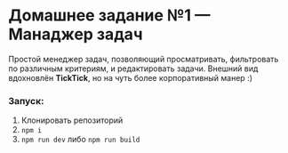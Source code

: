 # Домашнее задание №1 — Манаджер задач

Простой менеджер задач, позволяющий просматривать, фильтровать по различным критериям, и редактировать задачи. Внешний вид вдохновлён **TickTick**, но на чуть более корпоративный манер :)


### Запуск:

1. Клонировать репозиторий
2. `npm i`
3. `npm run dev` либо `npm run build`

